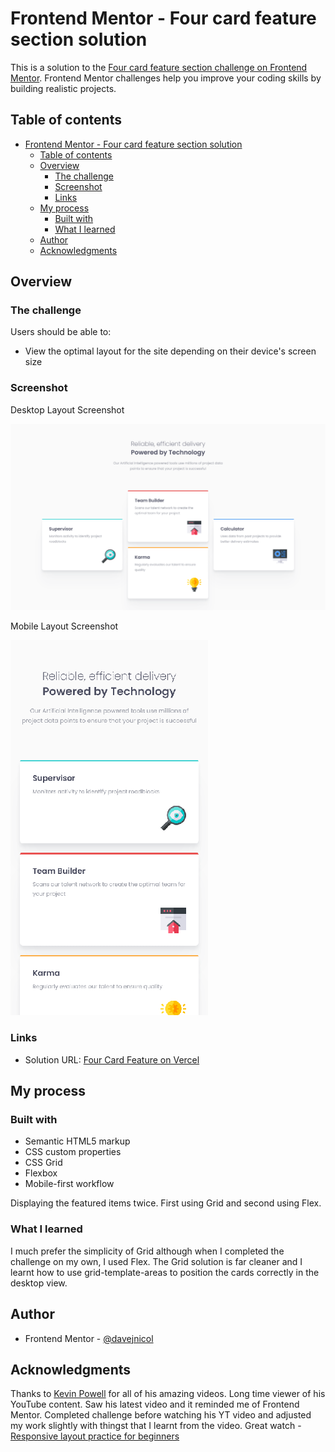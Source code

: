 # Frontend Mentor - Four card feature section solution

This is a solution to the [Four card feature section challenge on Frontend Mentor](https://www.frontendmentor.io/challenges/four-card-feature-section-weK1eFYK). Frontend Mentor challenges help you improve your coding skills by building realistic projects.

## Table of contents

-   [Frontend Mentor - Four card feature section solution](#frontend-mentor---four-card-feature-section-solution)
    -   [Table of contents](#table-of-contents)
    -   [Overview](#overview)
        -   [The challenge](#the-challenge)
        -   [Screenshot](#screenshot)
        -   [Links](#links)
    -   [My process](#my-process)
        -   [Built with](#built-with)
        -   [What I learned](#what-i-learned)
    -   [Author](#author)
    -   [Acknowledgments](#acknowledgments)

## Overview

### The challenge

Users should be able to:

-   View the optimal layout for the site depending on their device's screen size

### Screenshot

Desktop Layout Screenshot

![](./design/screenshot.png)

Mobile Layout Screenshot

![](./design/screenshot-mobile.png)

### Links

-   Solution URL: [Four Card Feature on Vercel](https://fem-four-card-feature-section-zeta.vercel.app/)

## My process

### Built with

-   Semantic HTML5 markup
-   CSS custom properties
-   CSS Grid
-   Flexbox
-   Mobile-first workflow

Displaying the featured items twice. First using Grid and second using Flex.

### What I learned

I much prefer the simplicity of Grid although when I completed the challenge on my own, I used Flex. The Grid solution is far cleaner and I learnt how to use grid-template-areas to position the cards correctly in the desktop view.

## Author

-   Frontend Mentor - [@davejnicol](https://www.frontendmentor.io/profile/davejnicol)

## Acknowledgments

Thanks to [Kevin Powell](https://www.youtube.com/@KevinPowell) for all of his amazing videos. Long time viewer of his YouTube content. Saw his latest video and it reminded me of Frontend Mentor. Completed challenge before watching his YT video and adjusted my work slightly with thingst that I learnt from the video. Great watch - [Responsive layout practice for beginners](https://www.youtube.com/watch?v=JFbxl_VmIx0)
